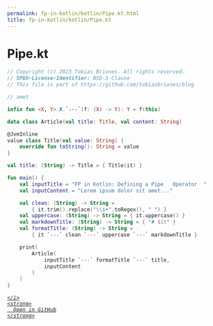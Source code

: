 ```yaml
---
permalink: fp-in-kotlin/kotlin/Pipe.kt.html
title: fp-in-kotlin/kotlin/Pipe.kt
---
```


# Pipe.kt
```kotlin
// Copyright (c) 2023 Tobias Briones. All rights reserved.
// SPDX-License-Identifier: BSD-3-Clause
// This file is part of https://github.com/tobiasbriones/blog

// amet

infix fun <X, Y> X.`---`(f: (X) -> Y): Y = f(this)

data class Article(val title: Title, val content: String)

@JvmInline
value class Title(val value: String) {
    override fun toString(): String = value
}

val title: (String) -> Title = { Title(it) }

fun main() {
    val inputTitle = "FP in Kotlin: Defining a Pipe   Operator  "
    val inputContent = "Lorem ipsum dolor sit amet..."

    val clean: (String) -> String =
        { it.trim().replace("\\s+".toRegex(), " ") }
    val uppercase: (String) -> String = { it.uppercase() }
    val markdownTitle: (String) -> String = { "# $it" }
    val formatTitle: (String) -> String =
        { it `---` clean `---` uppercase `---` markdownTitle }

    print(
        Article(
            inputTitle `---` formatTitle `---` title,
            inputContent
        )
    )
}

```
<div class="social open-gh-btn my-4">
  <a class="btn btn-github" href="https://github.com/tobiasbriones/blog/tree/main/swe/lang/fp/kotlin/fp-in-kotlin/kotlin/Pipe.kt" target="_blank">
    <i class="fab fa-github">
      
    </i>
    <strong>
      Open in GitHub
    </strong>
  </a>
</div>